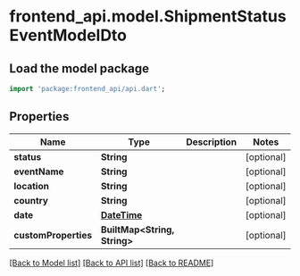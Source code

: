 # frontend_api.model.ShipmentStatusEventModelDto

## Load the model package
```dart
import 'package:frontend_api/api.dart';
```

## Properties
Name | Type | Description | Notes
------------ | ------------- | ------------- | -------------
**status** | **String** |  | [optional] 
**eventName** | **String** |  | [optional] 
**location** | **String** |  | [optional] 
**country** | **String** |  | [optional] 
**date** | [**DateTime**](DateTime.md) |  | [optional] 
**customProperties** | **BuiltMap&lt;String, String&gt;** |  | [optional] 

[[Back to Model list]](../README.md#documentation-for-models) [[Back to API list]](../README.md#documentation-for-api-endpoints) [[Back to README]](../README.md)


